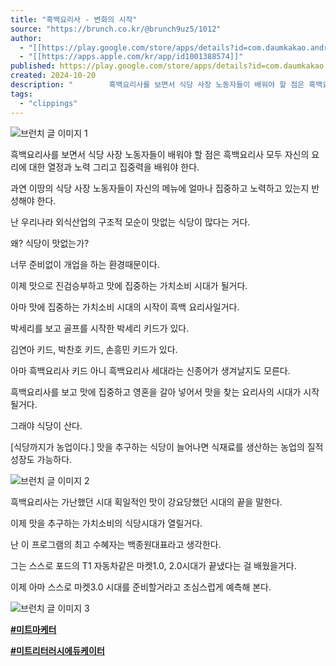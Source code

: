 ```yaml
---
title: "흑백요리사 - 변화의 시작"
source: "https://brunch.co.kr/@brunch9uz5/1012"
author:
  - "[[https://play.google.com/store/apps/details?id=com.daumkakao.android.brunchapp]]"
  - "[[https://apps.apple.com/kr/app/id1001388574]]"
published: https://play.google.com/store/apps/details?id=com.daumkakao.android.brunchapp, https://apps.apple.com/kr/app/id1001388574
created: 2024-10-20
description: "​        흑백요리사를 보면서 식당 사장 노동자들이 배워야 할 점은 흑백요리사 모두 자신의 요리에 대한 열정과 노력 그리고 집중력을 배워야 한다.  과연 이땅의 식당 사장 노동자들이 자신의 메뉴에 얼마나 집중하고 노력하고 있는지 반성해야 한다.  난 우리나라 외식산업의 구조적 모순이 맛없는 식당이 많다는 거다.  왜? 식당이 맛없는가?  너무 준비없이"
tags:
  - "clippings"
---
```

![브런치 글 이미지 1](https://img1.daumcdn.net/thumb/R1280x0.fjpg/?fname=http)

흑백요리사를 보면서 식당 사장 노동자들이 배워야 할 점은 흑백요리사 모두 자신의 요리에 대한 열정과 노력 그리고 집중력을 배워야 한다.

과연 이땅의 식당 사장 노동자들이 자신의 메뉴에 얼마나 집중하고 노력하고 있는지 반성해야 한다.

난 우리나라 외식산업의 구조적 모순이 맛없는 식당이 많다는 거다.

왜? 식당이 맛없는가?

너무 준비없이 개업을 하는 환경때문이다.

이제 맛으로 진검승부하고 맛에 집중하는 가치소비 시대가 될거다.

아마 맛에 집중하는 가치소비 시대의 시작이 흑백 요리사일거다.

박세리를 보고 골프를 시작한 박세리 키드가 있다.

김연아 키드, 박찬호 키드, 손흥민 키드가 있다.

아마 흑백요리사 키드 아니 흑백요리사 세대라는 신종어가 생겨날지도 모른다.

흑백요리사를 보고 맛에 집중하고 영혼을 갈아 넣어서 맛을 찾는 요리사의 시대가 시작될거다.

그래야 식당이 산다.

\[식당까지가 농업이다.\] 맛을 추구하는 식당이 늘어나면 식재료를 생산하는 농업의 질적 성장도 가능하다.

![브런치 글 이미지 2](https://img1.daumcdn.net/thumb/R1280x0.fjpg/?fname=http)

흑백요리사는 가난했던 시대 획일적인 맛이 강요당했던 시대의 끝을 말한다.

이제 맛을 추구하는 가치소비의 식당시대가 열릴거다.

난 이 프로그램의 최고 수혜자는 백종원대표라고 생각한다.

그는 스스로 포드의 T1 자동차같은 마켓1.0, 2.0시대가 끝냈다는 걸 배웠을거다.

이제 아마 스스로 마켓3.0 시대를 준비할거라고 조심스럽게 예측해 본다.

![브런치 글 이미지 3](https://img1.daumcdn.net/thumb/R1280x0.fjpg/?fname=http)

[**#미트마케터**](https://www.facebook.com/hashtag/%EB%AF%B8%ED%8A%B8%EB%A7%88%EC%BC%80%ED%84%B0?__eep__=6&__tn__=*NK*F)

[**#미트리터러시에듀케이터**](https://www.facebook.com/hashtag/%EB%AF%B8%ED%8A%B8%EB%A6%AC%ED%84%B0%EB%9F%AC%EC%8B%9C%EC%97%90%EB%93%80%EC%BC%80%EC%9D%B4%ED%84%B0?__eep__=6&__tn__=*NK*F)